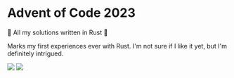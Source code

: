 # Advent of Code 2023

🎄 All my solutions written in Rust 🎄

Marks my first experiences ever with Rust. I'm not sure if I like it yet, but I'm definitely intrigued.

![](https://img.shields.io/badge/stars%20⭐-8-yellow)
![](https://img.shields.io/badge/days%20completed-4-red)
